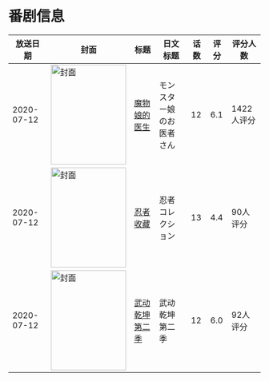 # 番剧信息

|放送日期|封面|标题|日文标题|话数|评分|评分人数|
|---|---|---|---|---|---|---|
|2020-07-12|<img src="//lain.bgm.tv/pic/cover/c/dd/0d/294654_ca6tM.jpg" alt="封面" style="width:150px;height:200px;object-fit:cover;">|[魔物娘的医生](https://bangumi.tv/subject/294654)|モンスター娘のお医者さん|12|6.1|1422人评分|
|2020-07-12|<img src="//lain.bgm.tv/pic/cover/c/f4/74/308997_Ajm9B.jpg" alt="封面" style="width:150px;height:200px;object-fit:cover;">|[忍者收藏](https://bangumi.tv/subject/308997)|忍者コレクション|13|4.4|90人评分|
|2020-07-12|<img src="//lain.bgm.tv/pic/cover/c/a8/8e/309600_5uTrt.jpg" alt="封面" style="width:150px;height:200px;object-fit:cover;">|[武动乾坤 第二季](https://bangumi.tv/subject/309600)|武动乾坤 第二季|12|6.0|92人评分|
